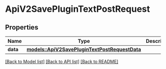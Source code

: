 # ApiV2SavePluginTextPostRequest

## Properties

Name | Type | Description | Notes
------------ | ------------- | ------------- | -------------
**data** | [**models::ApiV2SavePluginTextPostRequestData**](_api_v2_save_plugin_text_post_request_data.md) |  | 

[[Back to Model list]](../README.md#documentation-for-models) [[Back to API list]](../README.md#documentation-for-api-endpoints) [[Back to README]](../README.md)


